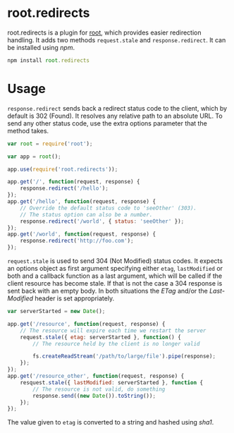# root.redirects

root.redirects is a plugin for [root][root], which provides easier redirection handling. It adds two methods `request.stale` and `response.redirect`. It can be installed using *npm*.

```javascript
npm install root.redirects
```

# Usage

`response.redirect` sends back a redirect status code to the client, which by default is 302 (Found). It resolves any relative path to an absolute URL. To send any other status code, use the extra options parameter that the method takes.

```javascript
var root = require('root');

var app = root();

app.use(require('root.redirects'));

app.get('/', function(request, response) {
	response.redirect('/hello');
});
app.get('/hello', function(request, response) {
	// Override the default status code to 'seeOther' (303).
	// The status option can also be a number.
	response.redirect('/world', { status: 'seeOther' });
});
app.get('/world', function(request, response) {
	response.redirect('http://foo.com');
});
```

`request.stale` is used to send 304 (Not Modified) status codes. It expects an options object as first argument specifying either `etag`,  `lastModified` or both and a callback function as a last argument, which will be called if the client resource has become stale. If that is not the case a 304 response is sent back with an empty body. In both situations the *ETag* and/or the *Last-Modified* header is set appropriately.

```javascript
var serverStarted = new Date();

app.get('/resource', function(request, response) {
	// The resource will expire each time we restart the server
	request.stale({ etag: serverStarted }, function() {
		// The resource held by the client is no longer valid

		fs.createReadStream('/path/to/large/file').pipe(response);
	});
});
app.get('/resource_other', function(request, response) {
	resquest.stale({ lastModified: serverStarted }, function {
		// The resource is not valid, do something
		response.send((new Date()).toString());
	});
});
```

The value given to `etag` is converted to a string and hashed using *sha1*.

[root]:https://github.com/mafintosh/root "root"
